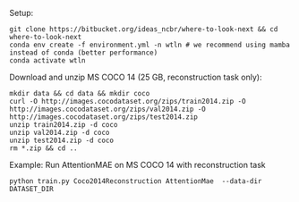 Setup:  
```shell
git clone https://bitbucket.org/ideas_ncbr/where-to-look-next && cd where-to-look-next 
conda env create -f environment.yml -n wtln # we recommend using mamba instead of conda (better performance)
conda activate wtln
```
Download and unzip MS COCO 14 (25 GB, reconstruction task only):
```shell
mkdir data && cd data && mkdir coco
curl -O http://images.cocodataset.org/zips/train2014.zip -O http://images.cocodataset.org/zips/val2014.zip -O http://images.cocodataset.org/zips/test2014.zip
unzip train2014.zip -d coco
unzip val2014.zip -d coco
unzip test2014.zip -d coco
rm *.zip && cd ..

```
Example:
Run AttentionMAE on MS COCO 14 with reconstruction task
```shell
python train.py Coco2014Reconstruction AttentionMae  --data-dir DATASET_DIR
```


